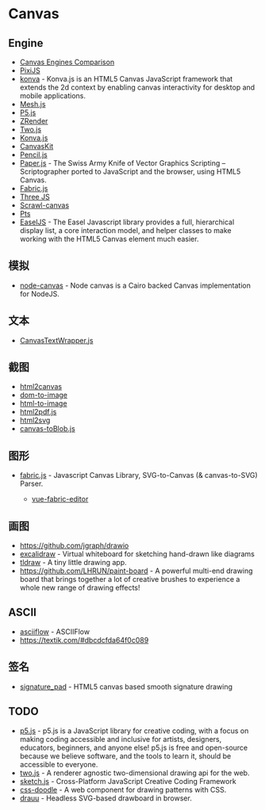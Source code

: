 # Canvas

## Engine

- [Canvas Engines Comparison](https://github.com/slaylines/canvas-engines-comparison)
- [PixiJS](https://www.pixijs.com/)
- [konva](https://github.com/konvajs/konva) - Konva.js is an HTML5 Canvas JavaScript framework that extends the 2d context by enabling canvas interactivity for desktop and mobile applications.
- [Mesh.js](https://github.com/mesh-js/mesh.js)
- [P5.js](https://p5js.org/)
- [ZRender](https://github.com/ecomfe/zrender)
- [Two.js](https://two.js.org/)
- [Konva.js](https://konvajs.org/)
- [CanvasKit](https://skia.org/docs/user/modules/canvaskit/)
- [Pencil.js](https://pencil.js.org/)
- [Paper.js](http://paperjs.org/) - The Swiss Army Knife of Vector Graphics Scripting – Scriptographer ported to JavaScript and the browser, using HTML5 Canvas.
- [Fabric.js](http://fabricjs.com/)
- [Three JS](https://threejs.org/)
- [Scrawl-canvas](https://scrawl-v8.rikweb.org.uk/)
- [Pts](https://github.com/williamngan/pts)
- [EaselJS](https://github.com/CreateJS/EaselJS) - The Easel Javascript library provides a full, hierarchical display list, a core interaction model, and helper classes to make working with the HTML5 Canvas element much easier.

## 模拟

- [node-canvas](https://github.com/Automattic/node-canvas) - Node canvas is a Cairo backed Canvas implementation for NodeJS.

## 文本

- [CanvasTextWrapper.js](https://github.com/namniak/canvas-text-wrapper)

## 截图

- [html2canvas](https://github.com/niklasvh/html2canvas)
- [dom-to-image](https://github.com/tsayen/dom-to-image)
- [html-to-image](https://github.com/bubkoo/html-to-image)
- [html2pdf.js](https://github.com/eKoopmans/html2pdf.js)
- [html2svg](https://github.com/fathyb/html2svg)
- [canvas-toBlob.js](https://github.com/eligrey/canvas-toBlob.js)

## 图形

- [fabric.js](https://github.com/fabricjs/fabric.js) - Javascript Canvas Library, SVG-to-Canvas (& canvas-to-SVG) Parser.

  - [vue-fabric-editor](https://github.com/nihaojob/vue-fabric-editor)

## 画图

- https://github.com/jgraph/drawio
- [excalidraw](https://github.com/excalidraw/excalidraw) - Virtual whiteboard for sketching hand-drawn like diagrams
- [tldraw](https://github.com/tldraw/tldraw) - A tiny little drawing app.
- https://github.com/LHRUN/paint-board - A powerful multi-end drawing board that brings together a lot of creative brushes to experience a whole new range of drawing effects!

## ASCII

- [asciiflow](https://github.com/lewish/asciiflow) - ASCIIFlow
- https://textik.com/#dbcdcfda64f0c089

## 签名

- [signature_pad](https://github.com/szimek/signature_pad) - HTML5 canvas based smooth signature drawing

## TODO

- [p5.js](https://github.com/processing/p5.js) - p5.js is a JavaScript library for creative coding, with a focus on making coding accessible and inclusive for artists, designers, educators, beginners, and anyone else! p5.js is free and open-source because we believe software, and the tools to learn it, should be accessible to everyone.
- [two.js](https://github.com/jonobr1/two.js) - A renderer agnostic two-dimensional drawing api for the web.
- [sketch.js](https://github.com/soulwire/sketch.js) - Cross-Platform JavaScript Creative Coding Framework
- [css-doodle](https://github.com/css-doodle/css-doodle) - A web component for drawing patterns with CSS.
- [drauu](https://github.com/antfu/drauu) - Headless SVG-based drawboard in browser.

